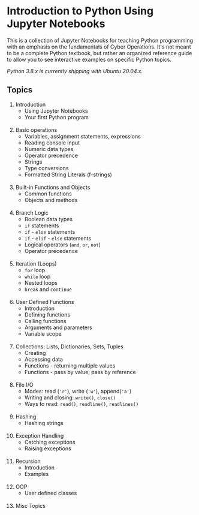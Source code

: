 # Introduction to Python Using Jupyter Notebooks

This is a collection of Jupyter Notebooks for teaching Python programming with an emphasis on the fundamentals of Cyber Operations.  It's not meant to be a complete Python textbook, but rather an organized reference guide to allow you to see interactive examples on specific Python topics.

*Python 3.8.x is currently shipping with Ubuntu 20.04.x.*

## Topics

1. Introduction
    * Using Jupyter Notebooks
    * Your first Python program
    <br/><br/>
2. Basic operations
    * Variables, assignment statements, expressions
    * Reading console input
    * Numeric data types
    * Operator precedence
    * Strings
    * Type conversions
    * Formatted String Literals (f-strings)
    <br/><br/>
3. Built-in Functions and Objects
    * Common functions
    * Objects and methods
    <br/><br/>
4. Branch Logic
    * Boolean data types
    * `if` statements
    * `if` - `else` statements
    * `if` - `elif` - `else` statements
    * Logical operators (`and`, `or`, `not`)
    * Operator precedence
    <br/><br/>
5. Iteration (Loops)
    * `for` loop
    * `while` loop
    * Nested loops
    * `break` and `continue`
    <br/><br/>
6. User Defined Functions
    * Introduction
    * Defining functions
    * Calling functions
    * Arguments and parameters
    * Variable scope
    <br/><br/>
7. Collections: Lists, Dictionaries, Sets, Tuples
    * Creating
    * Accessing data
    * Functions - returning multiple values
    * Functions - pass by value; pass by reference
    <br/><br/>
8. File I/O
    * Modes: read (`'r'`), write (`'w'`), append(`'a'`)
    * Writing and closing: `write()`, `close()`
    * Ways to read: `read()`, `readline()`, `readlines()`
    <br/><br/>
9. Hashing
    * Hashing strings
    <br/><br/>
10. Exception Handling
    * Catching exceptions
    * Raising exceptions
    <br/><br/>
11. Recursion
    * Introduction
    * Examples
    <br/><br/>
12. OOP
    * User defined classes
    <br/><br/>
13. Misc Topics